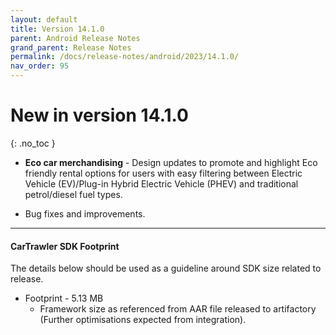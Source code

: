 ```yaml
---
layout: default
title: Version 14.1.0
parent: Android Release Notes
grand_parent: Release Notes
permalink: /docs/release-notes/android/2023/14.1.0/
nav_order: 95
---
```


# New in version 14.1.0

{: .no_toc }

* **Eco car merchandising** - Design updates to promote and highlight Eco friendly rental options for users with easy filtering between Electric Vehicle (EV)/Plug-in Hybrid Electric Vehicle (PHEV) and traditional petrol/diesel fuel types.

* Bug fixes and improvements.

---
#### CarTrawler SDK Footprint
The details below should be used as a guideline around SDK size related to release.
* Footprint - 5.13 MB
  * Framework size as referenced from AAR file released to artifactory (Further optimisations expected from integration).

